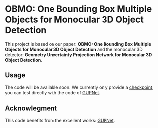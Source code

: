 # OBMO: One Bounding Box Multiple Objects for Monocular 3D Object Detection

This project is based on our paper: **OBMO: One Bounding Box Multiple Objects for Monocular 3D Object Detection** and the monocular 3D detector: **Geometry Uncertainty Projection Network for Monocular 3D Object Detection**. 

## Usage

The code will be available soon. We currently only provide a [checkpoint](cpkt/checkpoint_test.pth), you can test directly with the code of [GUPNet](https://github.com/SuperMHP/GUPNet).

## Acknowlegment

This code benefits from the excellent works: [GUPNet](https://github.com/SuperMHP/GUPNet).

